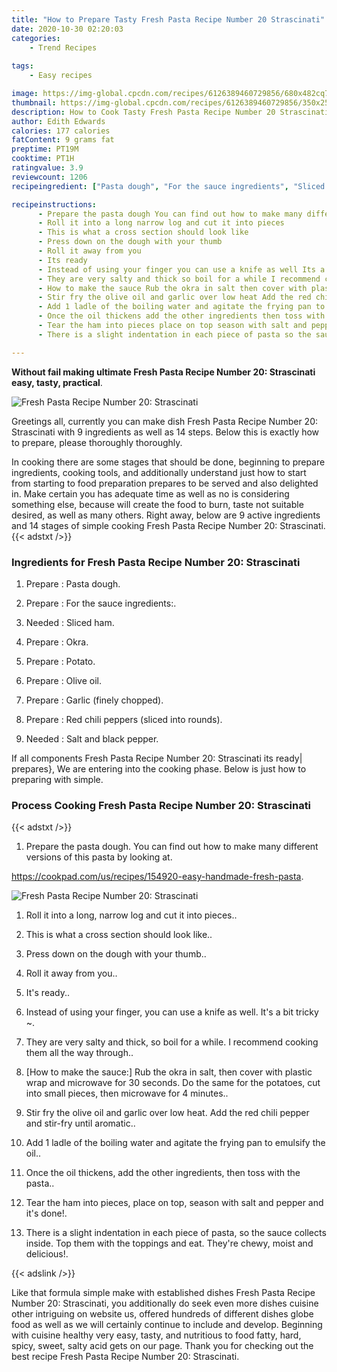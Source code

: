 ```yaml
---
title: "How to Prepare Tasty Fresh Pasta Recipe Number 20 Strascinati"
date: 2020-10-30 02:20:03
categories:
    - Trend Recipes
    
tags:
    - Easy recipes

image: https://img-global.cpcdn.com/recipes/6126389460729856/680x482cq70/fresh-pasta-recipe-number-20-strascinati-recipe-main-photo.jpg
thumbnail: https://img-global.cpcdn.com/recipes/6126389460729856/350x250cq70/fresh-pasta-recipe-number-20-strascinati-recipe-main-photo.jpg
description: How to Cook Tasty Fresh Pasta Recipe Number 20 Strascinati with 9 ingredients and 14 stages of easy cooking.
author: Edith Edwards
calories: 177 calories
fatContent: 9 grams fat
preptime: PT19M
cooktime: PT1H
ratingvalue: 3.9
reviewcount: 1206
recipeingredient: ["Pasta dough", "For the sauce ingredients", "Sliced ham", "Okra", "Potato", "Olive oil", "Garlic finely chopped", "Red chili peppers sliced into rounds", "Salt and black pepper"]

recipeinstructions: 
      - Prepare the pasta dough You can find out how to make many different versions of this pasta by looking athttpscookpadcomusrecipes154920easyhandmadefreshpasta 
      - Roll it into a long narrow log and cut it into pieces 
      - This is what a cross section should look like 
      - Press down on the dough with your thumb 
      - Roll it away from you 
      - Its ready 
      - Instead of using your finger you can use a knife as well Its a bit tricky  
      - They are very salty and thick so boil for a while I recommend cooking them all the way through 
      - How to make the sauce Rub the okra in salt then cover with plastic wrap and microwave for 30 seconds Do the same for the potatoes cut into small pieces then microwave for 4 minutes 
      - Stir fry the olive oil and garlic over low heat Add the red chili pepper and stirfry until aromatic 
      - Add 1 ladle of the boiling water and agitate the frying pan to emulsify the oil 
      - Once the oil thickens add the other ingredients then toss with the pasta 
      - Tear the ham into pieces place on top season with salt and pepper and its done 
      - There is a slight indentation in each piece of pasta so the sauce collects inside Top them with the toppings and eat Theyre chewy moist and delicious

---
```




**Without fail making ultimate Fresh Pasta Recipe Number 20: Strascinati easy, tasty, practical**. 


![Fresh Pasta Recipe Number 20: Strascinati](https://img-global.cpcdn.com/recipes/6126389460729856/680x482cq70/fresh-pasta-recipe-number-20-strascinati-recipe-main-photo.jpg "Fresh Pasta Recipe Number 20: Strascinati")




Greetings all, currently you can make dish Fresh Pasta Recipe Number 20: Strascinati with 9 ingredients as well as 14 steps. Below this is exactly how to prepare, please thoroughly thoroughly.

In cooking there are some stages that should be done, beginning to prepare ingredients, cooking tools, and additionally understand just how to start from starting to food preparation prepares to be served and also delighted in. Make certain you has adequate time as well as no is considering something else, because will create the food to burn, taste not suitable desired, as well as many others. Right away, below are 9 active ingredients and 14 stages of simple cooking Fresh Pasta Recipe Number 20: Strascinati.
{{< adstxt />}}

### Ingredients for Fresh Pasta Recipe Number 20: Strascinati


1. Prepare  : Pasta dough.

1. Prepare  : For the sauce ingredients:.

1. Needed  : Sliced ham.

1. Prepare  : Okra.

1. Prepare  : Potato.

1. Prepare  : Olive oil.

1. Prepare  : Garlic (finely chopped).

1. Prepare  : Red chili peppers (sliced into rounds).

1. Needed  : Salt and black pepper.



If all components Fresh Pasta Recipe Number 20: Strascinati its ready| prepares}, We are entering into the cooking phase. Below is just how to preparing with simple.

### Process Cooking Fresh Pasta Recipe Number 20: Strascinati

{{< adstxt />}}


1. Prepare the pasta dough. You can find out how to make many different versions of this pasta by looking at.

https://cookpad.com/us/recipes/154920-easy-handmade-fresh-pasta.



![Fresh Pasta Recipe Number 20: Strascinati](https://img-global.cpcdn.com/steps/6526172209872896/160x128cq70/fresh-pasta-recipe-number-20-strascinati-recipe-step-1-photo.jpg" "Fresh Pasta Recipe Number 20: Strascinati")



1. Roll it into a long, narrow log and cut it into pieces..



1. This is what a cross section should look like..



1. Press down on the dough with your thumb..



1. Roll it away from you..



1. It&#39;s ready..



1. Instead of using your finger, you can use a knife as well. It&#39;s a bit tricky ~.



1. They are very salty and thick, so boil for a while. I recommend cooking them all the way through..



1. [How to make the sauce:] Rub the okra in salt, then cover with plastic wrap and microwave for 30 seconds. Do the same for the potatoes, cut into small pieces, then microwave for 4 minutes..



1. Stir fry the olive oil and garlic over low heat. Add the red chili pepper and stir-fry until aromatic..



1. Add 1 ladle of the boiling water and agitate the frying pan to emulsify the oil..



1. Once the oil thickens, add the other ingredients, then toss with the pasta..



1. Tear the ham into pieces, place on top, season with salt and pepper and it&#39;s done!.



1. There is a slight indentation in each piece of pasta, so the sauce collects inside. Top them with the toppings and eat. They&#39;re chewy, moist and delicious!.





{{< adslink />}}

Like that formula simple make with established dishes Fresh Pasta Recipe Number 20: Strascinati, you additionally do seek even more dishes cuisine other intriguing on website us, offered hundreds of different dishes globe food as well as we will certainly continue to include and develop. Beginning with cuisine healthy very easy, tasty, and nutritious to food fatty, hard, spicy, sweet, salty acid gets on our page. Thank you for checking out the best recipe Fresh Pasta Recipe Number 20: Strascinati.
